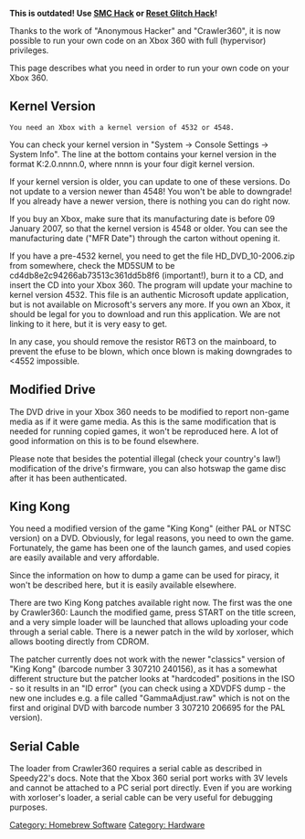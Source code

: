 **This is outdated! Use [SMC Hack](../Hacks/SMC_Hack.md) or [Reset
Glitch Hack](../Hacks/Reset_Glitch_Hack.md)!**

Thanks to the work of "Anonymous Hacker" and "Crawler360", it is now
possible to run your own code on an Xbox 360 with full (hypervisor)
privileges.

This page describes what you need in order to run your own code on your
Xbox 360.

## Kernel Version

`You need an Xbox with a kernel version of 4532 or 4548. `

You can check your kernel version in "System -\> Console Settings -\>
System Info". The line at the bottom contains your kernel version in the
format K:2.0.nnnn.0, where nnnn is your four digit kernel version.

If your kernel version is older, you can update to one of these
versions. Do not update to a version newer than 4548! You won't be able
to downgrade! If you already have a newer version, there is nothing you
can do right now.

If you buy an Xbox, make sure that its manufacturing date is before 09
January 2007, so that the kernel version is 4548 or older. You can see
the manufacturing date ("MFR Date") through the carton without opening
it.

If you have a pre-4532 kernel, you need to get the file
HD_DVD_10-2006.zip from somewhere, check the MD5SUM to be
cd4db8e2c94266ab73513c361dd5b8f6 (important!), burn it to a CD, and
insert the CD into your Xbox 360. The program will update your machine
to kernel version 4532. This file is an authentic Microsoft update
application, but is not available on Microsoft's servers any more. If
you own an Xbox, it should be legal for you to download and run this
application. We are not linking to it here, but it is very easy to get.

In any case, you should remove the resistor R6T3 on the mainboard, to
prevent the efuse to be blown, which once blown is making downgrades to
\<4552 impossible.

## Modified Drive

The DVD drive in your Xbox 360 needs to be modified to report non-game
media as if it were game media. As this is the same modification that is
needed for running copied games, it won't be reproduced here. A lot of
good information on this is to be found elsewhere.

Please note that besides the potential illegal (check your country's
law!) modification of the drive's firmware, you can also hotswap the
game disc after it has been authenticated.

## King Kong

You need a modified version of the game "King Kong" (either PAL or NTSC
version) on a DVD. Obviously, for legal reasons, you need to own the
game. Fortunately, the game has been one of the launch games, and used
copies are easily available and very affordable.

Since the information on how to dump a game can be used for piracy, it
won't be described here, but it is easily available elsewhere.

There are two King Kong patches available right now. The first was the
one by Crawler360: Launch the modified game, press START on the title
screen, and a very simple loader will be launched that allows uploading
your code through a serial cable. There is a newer patch in the wild by
xorloser, which allows booting directly from CDROM.

The patcher currently does not work with the newer "classics" version of
"King Kong" (barcode number 3 307210 240156), as it has a somewhat
different structure but the patcher looks at "hardcoded" positions in
the ISO - so it results in an "ID error" (you can check using a XDVDFS
dump - the new one includes e.g. a file called "GammaAdjust.raw" which
is not on the first and original DVD with barcode number 3 307210 206695
for the PAL version).

## Serial Cable

The loader from Crawler360 requires a serial cable as described in
Speedy22's docs. Note that the Xbox 360 serial port works with 3V levels
and cannot be attached to a PC serial port directly. Even if you are
working with xorloser's loader, a serial cable can be very useful for
debugging purposes.


[Category: Homebrew Software](../Homebrew/index.md)
[Category: Hardware](../Hardware/index.md)